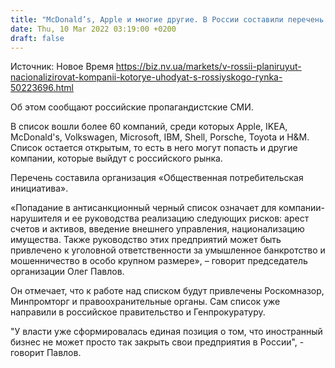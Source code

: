 ```yaml
---
title: "McDonald’s, Apple и многие другие. В России составили перечень компаний, которые планируют национализировать за «мошенничество»"
date: Thu, 10 Mar 2022 03:19:00 +0200
draft: false
---
```

Источник: Новое Время https://biz.nv.ua/markets/v-rossii-planiruyut-nacionalizirovat-kompanii-kotorye-uhodyat-s-rossiyskogo-rynka-50223696.html


Об этом сообщают российские пропагандистские СМИ.

 В список вошли более 60 компаний, среди которых Apple, IKEA, McDonald's, Volkswagen, Microsoft, IBM, Shell, Porsche, Toyota и H&M. Список остается открытым, то есть в него могут попасть и другие компании, которые выйдут с российского рынка.

 Перечень составила организация «Общественная потребительская инициатива».

 «Попадание в антисанкционный черный список означает для компании-нарушителя и ее руководства реализацию следующих рисков: арест счетов и активов, введение внешнего управления, национализацию имущества. Также руководство этих предприятий может быть привлечено к уголовной ответственности за умышленное банкротство и мошенничество в особо крупном размере», – говорит председатель организации Олег Павлов.

 Он отмечает, что к работе над списком будут привлечены Роскомназор, Минпромторг и правоохранительные органы. Сам список уже направили в российское правительство и Генпрокуратуру.

 "У власти уже сформировалась единая позиция о том, что иностранный бизнес не может просто так закрыть свои предприятия в России", - говорит Павлов.
